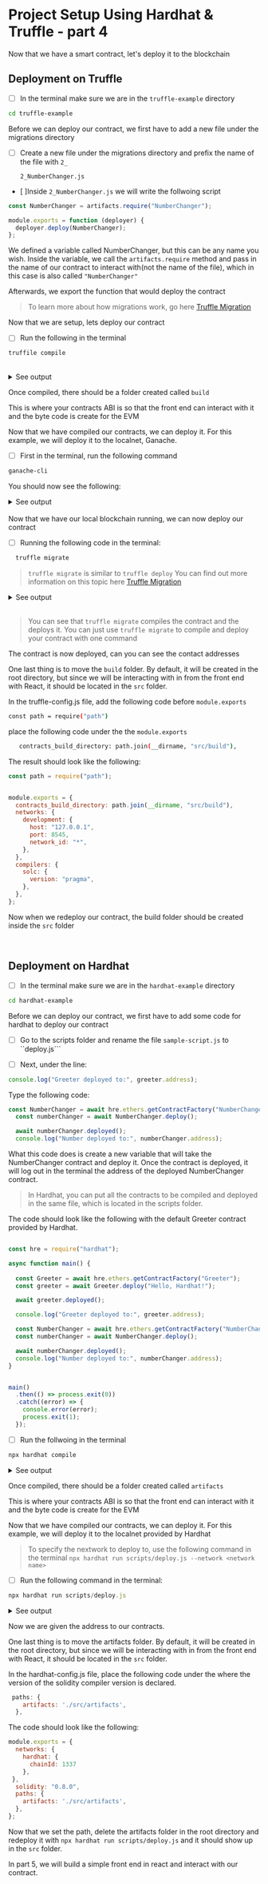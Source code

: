 # Project Setup Using Hardhat & Truffle - part 4

Now that we have a smart contract, let's deploy it to the blockchain


## Deployment on Truffle

- [ ] In the terminal make sure we are in the ```truffle-example``` directory

```sh
cd truffle-example
```

 Before we can deploy our contract, we first have to add a new file under the migrations directory

- [ ] Create a new file under the migrations directory and prefix the name of the file with ```2_```

  ```2_NumberChanger.js```

- [ ]Inside ```2_NumberChanger.js``` we will write the follwoing script

```js 
const NumberChanger = artifacts.require("NumberChanger");

module.exports = function (deployer) {
  deployer.deploy(NumberChanger);
};
```

We defined a variable called NumberChanger, but this can be any name you wish. Inside the variable, we call the ```artifacts.require``` method and pass in the name of our contract to interact with(not the name of the file), which in this case is also called ```"NumberChanger"```

Afterwards, we export the function that would deploy the contract

> To learn more about how migrations work, go here [Truffle Migration]("https://trufflesuite.com/docs/truffle/getting-started/running-migrations#migration-files")


Now that we are setup, lets deploy our contract

- [ ] Run the following in the terminal

```sh
truffile compile
```

<br>

<details> <summary>See output</summary>

```sh
Compiling your contracts...
===========================
✔ Fetching solc version list from solc-bin. Attempt #1
> Compiling ./contracts/Migrations.sol
> Compiling ./contracts/NumberChanger.sol
> Artifacts written to /Users/Desktop/Examples/truffle-example/build/contracts
> Compiled successfully using:
   - solc: 0.8.10+commit.fc410830.Emscripten.clang
```

</details>

Once compiled, there should be a folder created called ```build```

This is where your contracts ABI is so that the front end can interact with it and the byte code is create for the EVM

Now that we have compiled our contracts, we can deploy it. For this example, we will deploy it to the localnet, Ganache.

- [ ] First in the terminal, run the following command

```sh
ganache-cli
```

You should now see the following:

<details> <summary>See output</summary>

```sh
Ganache CLI v6.12.2 (ganache-core: 2.13.2)

Available Accounts
==================
(0) 0x735d731D1B90eBFD8B35E550e7430282c98133eC (100 ETH)
(1) 0x59dc305ac3564D0aF51b770311F182890023ed73 (100 ETH)
(2) 0xb8a3fAC0eeD31dFF5E5A641a3278DC34afbFb35C (100 ETH)
(3) 0xC703D178A5F529186F035bf83E7EC4155951e537 (100 ETH)
(4) 0x8951B99e2fA2e5E721552d2091Ac922A140581A7 (100 ETH)
(5) 0x32919628CFCE86CcA027C09FabAe15643Ef6DEd2 (100 ETH)
(6) 0x3ae65932Ee15a270B8876845b5Cf6D23A4ee801E (100 ETH)
(7) 0xC429c4836504aF3Aa4b687163c9be108Fa3d35E4 (100 ETH)
(8) 0x7a9026b25Ceb30A0934384b354a53690c889FCfd (100 ETH)
(9) 0xd8F267534a42B91B8469127695c200E571a8c2F4 (100 ETH)

Private Keys
==================
(0) 0x7ab485a29412a9d4f466778d2d1de37c19fc1c10217e5bc10153af185541c445
(1) 0xc9fc3d2e11d0701dc52820187ad830f0f0b7cfc77365a8e1b8df7f38a3df2d90
(2) 0x09a2d80b06649bafe479d7f6610e41df6b5e77420aaa0d45cef9bb09016def90
(3) 0x54e49af326e58a98b831acf00ce8799f2cd23f470b382c5b184397b23450f18d
(4) 0x952d1e27ef8289a5988c89ea9096c694e2f376356972d73388fe3a48fd201b56
(5) 0x96ff3b0f11c396e4eb696b325fff8aeca0899bae5285c15a2096e503583edf68
(6) 0xd9b0ef3b02245d05588295836040df476c0298d1f33291e55556a874cabbccf3
(7) 0x4b2899ed136d6bff17f352a2aa6c2eb162ba183861dfb28487540c473b91f992
(8) 0x75fa379cd3b1e925849587af471e7000fe36d63496720147c8ceb13ca70d2872
(9) 0x907a9ee73f5fa3d3a79565106236f57687dc710c6e7a3bed97256ea494bb0b32

HD Wallet
==================
Mnemonic:      just always youth crew song dust frost virtual program amused scene cash
Base HD Path:  m/44'/60'/0'/0/{account_index}

Gas Price
==================
20000000000

Gas Limit
==================
6721975

Call Gas Limit
==================
9007199254740991
```

</details>

<br>
Now that we have our local blockchain running, we can now deploy our contract

- [ ] Running the following code in the terminal:

```sh
  truffle migrate
```

>```truffle migrate``` is similar to ```truffle deploy``` You can find out more information on this topic here [Truffle Migration]("https://trufflesuite.com/docs/truffle/getting-started/running-migrations#migration-files")

<details> <summary>See output</summary>

```sh
Compiling your contracts...
===========================
✔ Fetching solc version list from solc-bin. Attempt #1
> Compiling ./contracts/Migrations.sol
> Compiling ./contracts/NumberChanger.sol
> Artifacts written to /Users/Desktop/Examples/truffle-example/build/contracts
> Compiled successfully using:
   - solc: 0.8.10+commit.fc410830.Emscripten.clang



Starting migrations...
======================
> Network name:    'development'
> Network id:      1639592180037
> Block gas limit: 6721975 (0x6691b7)


1_initial_migration.js
======================

   Deploying 'Migrations'
   ----------------------
   > transaction hash:    0x41f9ad193605295c1424325c13c6f36e41ddfebd9836605542e8ff47af33e929
   > Blocks: 0            Seconds: 0
   > contract address:    0x01Dd5F52EC31A26C51D4EB42f0A448d863F342e0
   > block number:        21
   > block timestamp:     1639598127
   > account:             0x735d731D1B90eBFD8B35E550e7430282c98133eC
   > balance:             99.95056962
   > gas used:            248854 (0x3cc16)
   > gas price:           20 gwei
   > value sent:          0 ETH
   > total cost:          0.00497708 ETH


   > Saving migration to chain.
   > Saving artifacts
   -------------------------------------
   > Total cost:          0.00497708 ETH


2_NumberChanger.js
==================

   Deploying 'NumberChanger'
   -------------------------
   > transaction hash:    0x8aa0925fd1df6669566f89c4751e44b8fb905ca07618392e216f3223609dda9e
   > Blocks: 0            Seconds: 0
   > contract address:    0x2CdfF21817CEe737eBeB8fAd13af0f0964A1D907
   > block number:        23
   > block timestamp:     1639598127
   > account:             0x735d731D1B90eBFD8B35E550e7430282c98133eC
   > balance:             99.9472063
   > gas used:            125653 (0x1ead5)
   > gas price:           20 gwei
   > value sent:          0 ETH
   > total cost:          0.00251306 ETH


   > Saving migration to chain.
   > Saving artifacts
   -------------------------------------
   > Total cost:          0.00251306 ETH


Summary
=======
> Total deployments:   2
> Final cost:          0.00749014 ETH

```

</details>

<br>

>You can see that ```truffle migrate``` compiles the contract and the deploys it. You can just use ```truffle migrate``` to compile and deploy your contract with one command

The contract is now deployed, can you can see the contact addresses

One last thing is to move the ```build``` folder. By default, it will be created in the root directory, but since we will be interacting with in from the front end with React, it should be located in the ```src``` folder.

In the truffle-config.js file, 
add the following code before ```module.exports```

```sh
const path = require("path")
```
place the following code under the the ```module.exports```

```sh
   contracts_build_directory: path.join(__dirname, "src/build"),
```

The result should look like the following:

```js
const path = require("path");


module.exports = {
  contracts_build_directory: path.join(__dirname, "src/build"),
  networks: {
    development: {
      host: "127.0.0.1",
      port: 8545,
      network_id: "*", 
    },
  },
  compilers: {
    solc: {
      version: "pragma",
    },
  },
};
```

Now when we redeploy our contract, the build folder should be created inside the ```src``` folder

<br>

## Deployment on Hardhat

- [ ] In the terminal make sure we are in the ```hardhat-example``` directory

```sh
cd hardhat-example
```

 Before we can deploy our contract, we first have to add some code for hardhat to deploy our contract

- [ ] Go to the scripts folder and rename the file ```sample-script.js``` to ``deploy.js```

- [ ] Next, under the line:

 ```js
 console.log("Greeter deployed to:", greeter.address);
 ```

Type the following code:

```js
const NumberChanger = await hre.ethers.getContractFactory("NumberChanger");
  const numberChanger = await NumberChanger.deploy();

  await numberChanger.deployed();
  console.log("Number deployed to:", numberChanger.address);

```

What this code does is create a new variable that will take the NumberChanger contract and deploy it. Once the contract is deployed, it will log out in the terminal the address of the deployed NumberChanger contract.

> In Hardhat, you can put all the contracts to be compiled and deployed in the same file, which is located in the scripts folder.

The code should look like the following with the default Greeter contract provided by Hardhat.

```js

const hre = require("hardhat");

async function main() {
 
  const Greeter = await hre.ethers.getContractFactory("Greeter");
  const greeter = await Greeter.deploy("Hello, Hardhat!");

  await greeter.deployed();

  console.log("Greeter deployed to:", greeter.address);

  const NumberChanger = await hre.ethers.getContractFactory("NumberChanger");
  const numberChanger = await NumberChanger.deploy();

  await numberChanger.deployed();
  console.log("Number deployed to:", numberChanger.address);
}


main()
  .then(() => process.exit(0))
  .catch((error) => {
    console.error(error);
    process.exit(1);
  });
```

- [ ] Run the follwoing in the terminal

```sh
npx hardhat compile
```

<details> <summary>See output</summary>

```sh
Compiling 3 files with 0.8.0
Compilation finished successfully
```

</details>

Once compiled, there should be a folder created called ```artifacts```

This is where your contracts ABI is so that the front end can interact with it and the byte code is create for the EVM

Now that we have compiled our contracts, we can deploy it. For this example, we will deploy it to the localnet provided by Hardhat

>To specify the nextwork to deploy to, use the following command in the terminal ```npx hardhat run scripts/deploy.js --network <network name>```

- [ ] Run the following command in the terminal:

```js
npx hardhat run scripts/deploy.js
```

<details> <summary>See output</summary>

```sh
Deploying a Greeter with greeting: Hello, Hardhat!
Greeter deployed to: 0x5FbDB2315678afecb367f032d93F642f64180aa3
Number deployed to: 0xe7f1725E7734CE288F8367e1Bb143E90bb3F0512
```

</details>

Now we are given the address to our contracts.

One last thing is to move the artifacts folder. By default, it will be created in the root directory, but since we will be interacting with in from the front end with React, it should be located in the ```src``` folder.

In the hardhat-config.js file, place the following code under the where the version of the solidity compiler version is declared.

```js
 paths: {
    artifacts: './src/artifacts',
  },
```

The code should look like the following:

```js
module.exports = {
  networks: {
    hardhat: {
      chainId: 1337
    },
 },
  solidity: "0.8.0",
  paths: {
    artifacts: './src/artifacts',
  },
};
```

Now that we set the path, delete the artifacts folder in the root directory and redeploy it with ```npx hardhat run scripts/deploy.js``` and it should show up in the ```src``` folder.

In part 5, we will build a simple front end in react and interact with our contract.